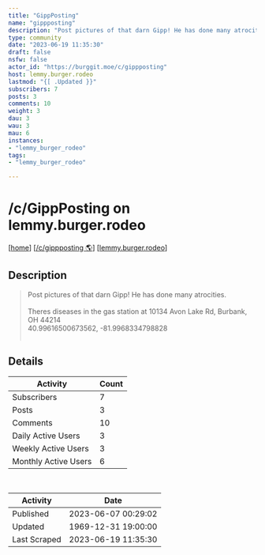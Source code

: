 ```yaml
---
title: "GippPosting" 
name: "gippposting"
description: "Post pictures of that darn Gipp! He has done many atrocities. Theres diseases in the gas station at 10134 Avon Lake Rd, Burbank, OH 4421440.99616500673562, -81.9968334798828"
type: community
date: "2023-06-19 11:35:30"
draft: false
nsfw: false
actor_id: "https://burggit.moe/c/gippposting"
host: lemmy.burger.rodeo
lastmod: "{[ .Updated }}"
subscribers: 7
posts: 3
comments: 10
weight: 3
dau: 3
wau: 3
mau: 6
instances:
- "lemmy_burger_rodeo"
tags: 
- "lemmy_burger_rodeo"

---
```


# /c/GippPosting on lemmy.burger.rodeo

[[home](/)]
[[/c/gippposting 🌎](https://burggit.moe/c/gippposting)]
[[lemmy.burger.rodeo](/instances/lemmy_burger_rodeo)]


## Description 

<blockquote class="description">
Post pictures of that darn Gipp! He has done many atrocities. <br><br>Theres diseases in the gas station at 10134 Avon Lake Rd, Burbank, OH 44214<br>40.99616500673562, -81.9968334798828<br><br>
</blockquote>


## Details

| Activity | Count  |
|----------------------|---|
| Subscribers          | 7 |
| Posts                | 3  |
| Comments             | 10  |
| Daily Active Users   | 3  |
| Weekly Active Users  | 3  |
| Monthly Active Users | 6  |

<br>

| Activity | Date |
|----------------------|---|
| Published            | 2023-06-07 00:29:02 |
| Updated              | 1969-12-31 19:00:00 |
| Last Scraped         | 2023-06-19 11:35:30 |
